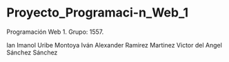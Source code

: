 # Proyecto_Programaci-n_Web_1
Programación Web 1.
Grupo: 1557.

Ian Imanol Uribe Montoya
Iván Alexander Ramirez Martinez
Victor del Angel Sánchez Sánchez
